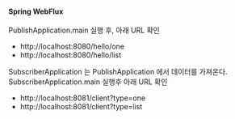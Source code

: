 #### Spring WebFlux

PublishApplication.main 실행 후, 아래 URL 확인 

 - http://localhost:8080/hello/one
 - http://localhost:8080/hello/list

SubscriberApplication 는 PublishApplication 에서 데이터를 가져온다. \
SubscriberApplication.main 실행후 아래 URL 확인 

 - http://localhost:8081/client?type=one
 - http://localhost:8081/client?type=list
